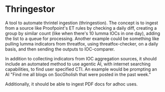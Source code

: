 # Thringestor
A tool to automate thrintel ingestion (thringestion). The concept is to ingest from a source like Proofpoint's ET rules by checking a daily diff, creating a group by similar count (like when there's 10 lumma IOCs in one day), adding the list to a queue for processing. Another example could be something like pulling lumma indicators from threatfox, using threatfox-checker, on a daily basis, and then sending the outputs to IOC-comparer.

In addition to collecting indicators from IOC aggregation sources, it should include an automated method to use agentic AI, with internet searching capabilities, to find user specified CTI. An example would be prompting an AI "Find me all blogs on SocGholish that were posted in the past week."

Additionally, it should be able to ingest PDF docs for adhoc uses.

